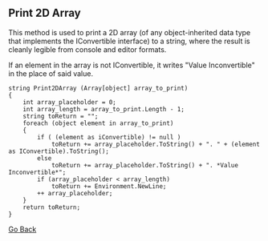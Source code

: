 ## Print 2D Array
This method is used to print a 2D array (of any object-inherited data type that implements the IConvertible interface) to a string, where the result is cleanly legible from console and editor formats.

If an element in the array is not IConvertible, it writes "Value Inconvertible" in the place of said value.

    string Print2DArray (Array[object] array_to_print)
    {
        int array_placeholder = 0;
        int array_length = array_to_print.Length - 1;
        string toReturn = "";
        foreach (object element in array_to_print)
        {
            if ( (element as iConvertible) != null )
                toReturn += array_placeholder.ToString() + ". " + (element as IConvertible).ToString();
            else 
                toReturn += array_placeholder.ToString() + ". *Value Inconvertible*";
            if (array_placeholder < array_length) 
                toReturn += Environment.NewLine;
            ++ array_placeholder;
        }
        return toReturn;
    }















[Go Back](https://trevorghseay.github.io/goto-Toggle/UsefulSnippets)
